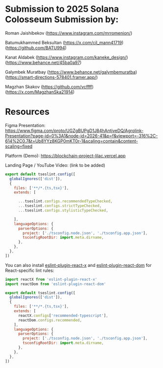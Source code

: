 # Submission to 2025 Solana Colosseum Submission by:

Roman Jaishibekov (https://www.instagram.com/mrromenion/) 

Batumukhammed Beksultan (https://x.com/cil_mann41719) (https://github.com/BATU994)

Kanat Aldabek (https://www.instagram.com/kaneke_design/) (https://www.behance.net/45ba0a97)

Galymbek Muratbay (https://www.behance.net/galymbemuratba) (https://smart-directions-578401.framer.app/)

Magzhan Skakov (https://github.com/vcffff) (https://x.com/MagzhanSka21914)

# Resources

Figma Presentation:
https://www.figma.com/proto/UGZgBUPgD1J84hAntjveDQ/Agrolink-Presentation?page-id=0%3A1&node-id=2026-41&p=f&viewport=-316%2C-614%2C0.7&t=Ub8YYz8KGP0mKT0r-1&scaling=contain&content-scaling=fixed

Platform (Demo):
https://blockchain-project-lilac.vercel.app

Landing Page / YouTube Video:
(link to be added)

```js
export default tseslint.config([
  globalIgnores(['dist']),
  {
    files: ['**/*.{ts,tsx}'],
    extends: [

      ...tseslint.configs.recommendedTypeChecked,
      ...tseslint.configs.strictTypeChecked,
      ...tseslint.configs.stylisticTypeChecked,

    ],
    languageOptions: {
      parserOptions: {
        project: ['./tsconfig.node.json', './tsconfig.app.json'],
        tsconfigRootDir: import.meta.dirname,
      },
    },
  },
])
```

You can also install [eslint-plugin-react-x](https://github.com/Rel1cx/eslint-react/tree/main/packages/plugins/eslint-plugin-react-x) and [eslint-plugin-react-dom](https://github.com/Rel1cx/eslint-react/tree/main/packages/plugins/eslint-plugin-react-dom) for React-specific lint rules:

```js
import reactX from 'eslint-plugin-react-x'
import reactDom from 'eslint-plugin-react-dom'

export default tseslint.config([
  globalIgnores(['dist']),
  {
    files: ['**/*.{ts,tsx}'],
    extends: [
      reactX.configs['recommended-typescript'],
      reactDom.configs.recommended,
    ],
    languageOptions: {
      parserOptions: {
        project: ['./tsconfig.node.json', './tsconfig.app.json'],
        tsconfigRootDir: import.meta.dirname,
      },
    },
  },
])
```
